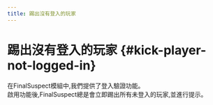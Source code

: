 ```yaml
---
title: 踢出沒有登入的玩家
---
```


# 踢出沒有登入的玩家 {#kick-player-not-logged-in}

在FinalSuspect模組中,我們提供了登入驗證功能。\
啟用功能後,FinalSuspect總是會立即踢出所有未登入的玩家,並進行提示。